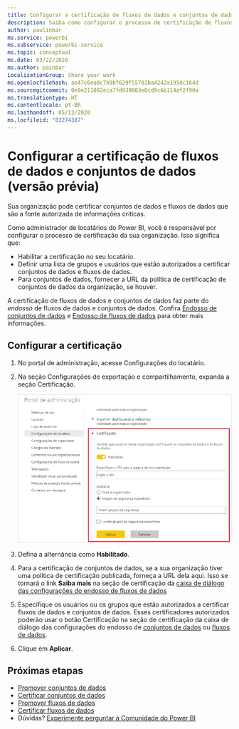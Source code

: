 ```yaml
---
title: Configurar a certificação de fluxos de dados e conjuntos de dados (versão prévia)
description: Saiba como configurar o processo de certificação de fluxos de dados e conjuntos de dados na sua organização.
author: paulinbar
ms.service: powerbi
ms.subservice: powerbi-service
ms.topic: conceptual
ms.date: 03/22/2020
ms.author: painbar
LocalizationGroup: Share your work
ms.openlocfilehash: ae47c6ea0c7b9bf629f55701ba4242a195dc164d
ms.sourcegitcommit: 0e9e211082eca7fd939803e0cd9c6b114af2f90a
ms.translationtype: HT
ms.contentlocale: pt-BR
ms.lasthandoff: 05/13/2020
ms.locfileid: "83274387"
---
```

# <a name="set-up-dataset-and-dataflow-certification-preview"></a>Configurar a certificação de fluxos de dados e conjuntos de dados (versão prévia)

Sua organização pode certificar conjuntos de dados e fluxos de dados que são a fonte autorizada de informações críticas.

Como administrador de locatários do Power BI, você é responsável por configurar o processo de certificação da sua organização. Isso significa que:
* Habilitar a certificação no seu locatário.
* Definir uma lista de grupos e usuários que estão autorizados a certificar conjuntos de dados e fluxos de dados.
* Para conjuntos de dados, fornecer a URL da política de certificação de conjuntos de dados da organização, se houver.

A certificação de fluxos de dados e conjuntos de dados faz parte do *endosso* de fluxos de dados e conjuntos de dados. Confira [Endosso de conjuntos de dados](../connect-data/service-datasets-promote.md) e [Endosso de fluxos de dados](../transform-model/service-dataflows-promote-certify.md) para obter mais informações.


## <a name="set-up-certification"></a>Configurar a certificação

1. No portal de administração, acesse Configurações do locatário.
1. Na seção Configurações de exportação e compartilhamento, expanda a seção Certificação.

   ![Configurar a certificação de fluxos de dados e conjuntos de dados](media/service-admin-setup-certification/service-admin-certification-setup-dialog.png)

1. Defina a alternância como **Habilitado**.
1. Para a certificação de conjuntos de dados, se a sua organização tiver uma política de certificação publicada, forneça a URL dela aqui. Isso se tornará o link **Saiba mais** na seção de certificação da [caixa de diálogo das configurações do endosso de fluxos de dados](../connect-data/service-datasets-promote.md#request-dataset-certification) 
1. Especifique os usuários ou os grupos que estão autorizados a certificar fluxos de dados e conjuntos de dados. Esses certificadores autorizados poderão usar o botão Certificação na seção de certificação da caixa de diálogo das configurações do endosso de [conjuntos de dados](../connect-data/service-datasets-promote.md#request-dataset-certification) ou [fluxos de dados](../transform-model/service-dataflows-promote-certify.md#certify-a-dataflow).
1. Clique em **Aplicar**.

## <a name="next-steps"></a>Próximas etapas
* [Promover conjuntos de dados](../connect-data/service-datasets-promote.md)
* [Certificar conjuntos de dados](../connect-data/service-datasets-certify.md)
* [Promover fluxos de dados](../transform-model/service-dataflows-promote-certify.md#promote-a-dataflow)
* [Certificar fluxos de dados](../transform-model/service-dataflows-promote-certify.md#certify-a-dataflow)
* Dúvidas? [Experimente perguntar à Comunidade do Power BI](https://community.powerbi.com/)
